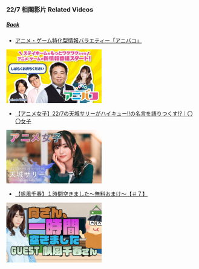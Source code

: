 ### 22/7 相關影片 Related Videos
##### [Back](../../../readme.md)

- [アニメ・ゲーム特化型情報バラエティー「アニバコ」](20200919_AnimenGameInfo.md)
<img src="../../../Img/227Related/アニメ・ゲーム特化型情報バラエティー「アニバコ」.jpg" width="50%">

- [【アニメ女子】22/7の天城サリーがハイキュー!!の名言を語りつくす!?｜〇〇女子](20200829_Sally.md)  
<img src="../../../Img/227Related/【アニメ女子】227の天城サリーがハイキュー!!の名言を語りつくす!｜〇〇女子.jpg" width="50%">

- [【帆風千春】１時間空きました～無料おまけ～【＃７】](20200731_Nicovideo_Chiharu.md)
<img src="../../../Img/227Related/【帆風千春】１時間空きました～無料おまけ～【＃７】.jpg" width="50%">
